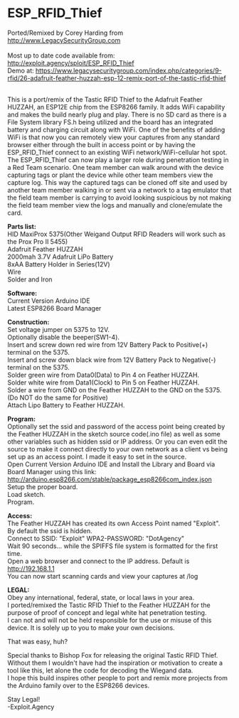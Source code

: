 # ESP_RFID_Thief

Ported/Remixed by Corey Harding from http://www.LegacySecurityGroup.com<br><br>
Most up to date code available from: http://exploit.agency/sploit/ESP_RFID_Thief<br>
Demo at: https://www.legacysecuritygroup.com/index.php/categories/9-rfid/26-adafruit-feather-huzzah-esp-12-remix-port-of-the-tastic-rfid-thief<br>
<br>

This is a port/remix of the Tastic RFID Thief to the Adafruit Feather HUZZAH, an ESP12E chip from the ESP8266 family.  It adds WiFi capability and makes the build nearly plug and play.  There is no SD card as there is a File System library FS.h being utilized and the board has an integrated battery and charging circuit along with WiFi.  One of the benefits of adding WiFi is that now you can remotely view your captures from any standard browser either through the built in access point or by having the ESP_RFID_Thief connect to an existing WiFi network/WiFi-cellular hot spot.  The ESP_RFID_Thief can now play a larger role during penetration testing in a Red Team scenario.  One team member can walk around with the device capturing tags or plant the device while other team members view the capture log.  This way the captured tags can be cloned off site and used by another team member walking in or sent via a network to a tag emulator that the field team member is carrying to avoid looking suspicious by not making the field team member view the logs and manually and clone/emulate the card.

<b>Parts list:</b><br>
HID MaxiProx 5375(Other Weigand Output RFID Readers will work such as the Prox Pro II 5455)<br>
Adafruit Feather HUZZAH<br>
2000mah 3.7V Adafruit LiPo Battery<br>
8xAA Battery Holder in Series(12V)<br>
Wire<br>
Solder and Iron<br>

<b>Software:</b><br>
Current Version Arduino IDE<br>
Latest ESP8266 Board Manager<br>

<b>Construction:</b><br>
Set voltage jumper on 5375 to 12V.<br>
Optionally disable the beeper(SW1-4).<br>
Insert and screw down red wire from 12V Battery Pack to Positive(+) terminal on the 5375.<br>
Insert and screw down black wire from 12V Battery Pack to Negative(-) terminal on the 5375.<br>
Solder green wire from Data0(Data) to Pin 4 on Feather HUZZAH.<br>
Solder white wire from Data1(Clock) to Pin 5 on Feather HUZZAH.<br>
Solder a wire from GND on the Feather HUZZAH to the GND on the 5375.(Do NOT do the same for Positive)<br>
Attach Lipo Battery to Feather HUZZAH.<br>

<b>Program:</b><br>
Optionally set the ssid and password of the access point being created by the Feather HUZZAH in the sketch source code(.ino file) as well as some other variables such as hidden ssid or IP address.  Or you can even edit the source to make it connect directly to your own network as a client vs being set up as an access point.  I made it easy to set in the source.<br>
Open Current Version Arduino IDE and Install the Library and Board via Board Manager using this link:<br>http://arduino.esp8266.com/stable/package_esp8266com_index.json <br>
Setup the proper board.<br>
Load sketch.<br>
Program.<br>

<b>Access:</b><br>
The Feather HUZZAH has created its own Access Point named "Exploit".<br>
By default the ssid is hidden.<br>
Connect to SSID: "Exploit" WPA2-PASSWORD: "DotAgency"<br>
Wait 90 seconds... while the SPIFFS file system is formatted for the first time.<br>
Open a web browser and connect to the IP address.  Default is http://192.168.1.1 <br>
You can now start scanning cards and view your captures at /log<br>

<b>LEGAL:</b><br>
Obey any international, federal, state, or local laws in your area.<br>
I ported/remixed the Tastic RFID Thief to the Feather HUZZAH for the purpose of proof of concept and legal white hat penetration testing.<br>
I can not and will not be held responsible for the use or misuse of this device.  It is solely up to you to make your own decisions.<br>

That was easy, huh?

Special thanks to Bishop Fox for releasing the original Tastic RFID Thief.<br>
Without them I wouldn't have had the inspiration or motivation to create a tool like this, let alone the code for decoding the Wiegand data.<br>
I hope this build inspires other people to port and remix more projects from the Arduino family over to the ESP8266 devices.<br>

Stay Legal!<br>
-Exploit.Agency
